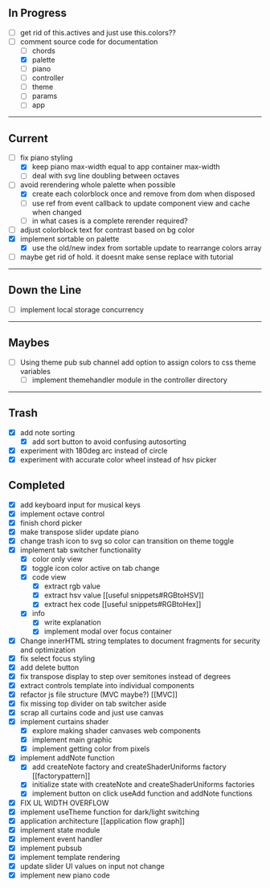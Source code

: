 
## In Progress
- [ ] get rid of this.actives and just use this.colors??
- [ ] comment source code for documentation
	- [ ]  chords
	- [x]  palette
	- [ ]  piano
	- [ ]  controller
	- [ ]  theme 
	- [ ]  params
	- [ ]  app
---

## Current
- [ ]  fix piano styling
	- [x]  keep piano max-width equal to app container max-width
	- [ ]  deal with svg line doubling between octaves
- [ ]  avoid rerendering whole palette when possible
	- [x]  create each colorblock once and remove from dom when disposed
	- [ ]  use ref from event callback to update component view and cache when changed
	- [ ]  in what cases is a complete rerender required?
- [ ]   adjust colorblock text for contrast based on bg color
- [x] implement sortable on palette
	- [x] use the old/new index from sortable update to rearrange colors array
- [ ] maybe get rid of hold. it doesnt make sense replace with tutorial
---

## Down the Line
- [ ] implement local storage concurrency
---
 
 ## Maybes
 - [ ] Using theme pub sub channel add option to assign colors to css theme variables
	- [ ] implement themehandler module in the controller directory

---

## Trash
- [x] add note sorting
	- [x] add sort button to avoid confusing autosorting
- [x] experiment with 180deg arc instead of circle
- [x] experiment with accurate color wheel instead of hsv picker

## Completed
- [x]  add keyboard input for musical keys
- [x] implement octave control
- [x] finish chord picker
- [x] make transpose slider update piano
- [x] change trash icon to svg so color can transition on theme toggle
- [x] implement tab switcher functionality
	- [x] color only view
	- [x] toggle icon color active on tab change
	- [x] code view
		- [x] extract rgb value
		- [x] extract hsv value [[useful snippets#RGBtoHSV]]
		- [x] extract hex code [[useful snippets#RGBtoHex]]
	- [x] info
		- [x] write explanation
		- [x] implement modal over focus container
- [x] Change innerHTML string templates to document fragments for security and optimization
- [x] fix select focus styling
- [x] add delete button
- [x] fix transpose display to step over semitones instead of degrees
- [x] extract controls template into individual components
- [x] refactor js file structure (MVC maybe?) [[MVC]]
- [x] fix missing top divider on tab switcher aside
- [x] scrap all curtains code and just use canvas
- [x] implement curtains shader
	- [x] explore making shader canvases web components
	- [x] implement main graphic
	- [x] implement getting color from pixels
- [x] implement addNote function
	- [x] add createNote factory and createShaderUniforms factory [[factorypattern]]
	- [x] initialize state with createNote and createShaderUniforms factories
	- [x] implement button on click useAdd function and addNote functions
- [x] FIX UL WIDTH OVERFLOW
- [x] implement useTheme function for dark/light switching
- [x] application architecture [[application flow graph]]
- [x] implement state module
- [x] implement event handler
- [x] implement pubsub 
- [x] implement template rendering
- [x] update slider UI values on input not change
- [x] implement new piano code
